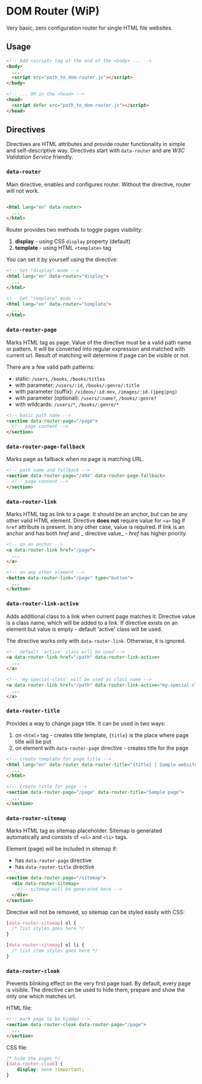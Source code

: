 # DOM Router (WiP)

Very basic, zero configuration router for single HTML file websites.

## Usage

```html
<!-- Add <script> tag at the end of the <body> ... -->
<body>
  ...
  <script src="path_to_dom-router.js"></script>
</body>

<!-- ... OR in the <head> -->
<head>
  <script defer src="path_to_dom-router.js"></script>
</head>
```

## Directives

Directives are HTML attributes and provide router functionality in simple and self-descriptive way. Directives start
with `data-router` and are _W3C Validation Service_ friendly.

### `data-router`

Main directive, enables and configures router. Without the directive, router will not work.

```html

<html lang="en" data-router>
  ...
</html>
```

Router provides two methods to toggle pages visibility:

1. **display** - using CSS `display` property (default)
2. **template** - using HTML `<template>` tag

You can set it by yourself using the directive:

```html
<!-- Set "display" mode -->
<html lang="en" data-router="display">
  ...
</html>

<!-- Set "template" mode -->
<html lang="en" data-router="template">
  ...
</html>
```

### `data-router-page`

Marks HTML tag as page. Value of the directive must be a valid path name or pattern. It will be converted into regular
expression and matched with current url. Result of matching will determine if page can be visible or not.

There are a few valid path patterns:

* static: `/users`, `/books`, `/books/titles`
* with parameter: `/users/:id`, `/books/:genre/:title`
* with parameter (suffix): `/videos/:id.mov`, `/images/:id.(jpeg|png)`
* with parameter (optional): `/users/:name?`, `/books/:genre?`
* with wildcards: `/users/*`, `/books/:genre/*`

```html
<!-- basic path name -->
<section data-router-page="/page">
  <!-- page content -->
</section>
```

### `data-router-page-fallback`

Marks page as fallback when no page is matching URL.

```html
<!-- path name and fallback -->
<section data-router-page="/404" data-router-page-fallback>
  <!-- page content -->
</section>
```

### `data-router-link`

Marks HTML tag as link to a page. It should be an anchor, but can be any other valid HTML element. Directive **does
not** require value for `<a>` tag if
`href` attribute is present. In any other case, value is required. If link is an anchor and has both _href_ and _
directive value_ - _href_ has higher priority.

```html
<!-- on an anchor -->
<a data-router-link href="/page">
  ...
</a>

<!-- on any other element -->
<button data-router-link="/page" type="button">
  ...
</button>
```

### `data-router-link-active`

Adds additional class to a link when current page matches it. Directive value is a class name, which will be added to a
link. If directive exists on an element but value is empty - default 'active' class will be used.

The directive works only with `data-router-link`. Otherwise, it is ignored.

```html
<!-- default 'active' class will be used -->
<a data-router-link href="/path" data-router-link-active>
  ...
</a>

<!-- 'my-special-class' will be used as class name -->
<a data-router-link href="/path" data-router-link-active="my-special-class">
  ...
</a>
```

### `data-router-title`

Provides a way to change page title. It can be used in two ways:

1. on `<html>` tag - creates title template, `{title}` is the place where page title will be put
2. on element with `data-router-page` directive - creates title for the page

```html
<!-- create template for page title -->
<html lang="en" data-router data-router-title="{title} | Sample website">
  ...
</html>

<!-- create title for page -->
<section data-router-page="/page" data-router-title="Sample page">
  ...
</section>
```

### `data-router-sitemap`

Marks HTML tag as sitemap placeholder. Sitemap is generated automatically and consists of `<ol>` and `<li>` tags.

Element (page) will be included in sitemap if:
  - has `data-router-page` directive
  - has `data-router-title` directive

```html
<section data-router-page="/sitemap">
  <div data-router-sitemap>
    <!-- sitemap will be generated here -->
  </div>
</section>
```

Directive will not be removed, so sitemap can be styled easily with CSS:

```css
[data-router-sitemap] ol {
  /* list styles goes here */
}

[data-router-sitemap] ol li {
  /* list item styles goes here */
}
```

### `data-router-cloak`

Prevents blinking effect on the very first page load. By default, every page is visible. The directive can be used to
hide them, prepare and show the only one which matches url.

HTML file:

```html
<!-- mark page to be hidden -->
<section data-router-cloak data-router-page="/page">
  ...
</section>
```

CSS file:

```css
/* hide the pages */
[data-router-cloak] {
    display: none !important;
}
```
